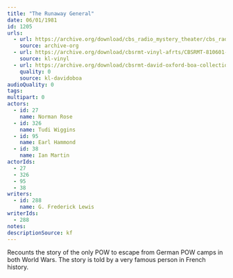 ```yaml
---
title: "The Runaway General"
date: 06/01/1981
id: 1205
urls: 
  - url: https://archive.org/download/cbs_radio_mystery_theater/cbs_radio_mystery_theater-1201-1250.zip/cbs_radio_mystery_theater-1201-1250%2Fcbsrmt_1205_the_runaway_general.mp3
    source: archive-org
  - url: https://archive.org/download/cbsrmt-vinyl-afrts/CBSRMT-810601-1205-The-Runaway-General_afrts.mp3
    source: kl-vinyl
  - url: https://archive.org/download/cbsrmt-david-oxford-boa-collection/CBSRMT-810601-1205-The-Runaway-General-(AFRTS)-(256-44)-{BoA}.mp3
    quality: 0
    source: kl-davidoboa
audioQuality: 0
tags: 
multipart: 0
actors:  
  - id: 27
    name: Norman Rose  
  - id: 326
    name: Tudi Wiggins  
  - id: 95
    name: Earl Hammond  
  - id: 38
    name: Ian Martin
actorIds:  
  - 27  
  - 326  
  - 95  
  - 38
writers:  
  - id: 288
    name: G. Frederick Lewis
writerIds:  
  - 288
notes: 
descriptionSource: kf
---
```

Recounts the story of the only POW to escape from German POW camps in both World Wars. The story is told by a very famous person in French history.
